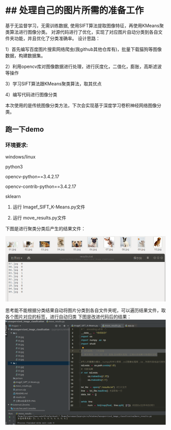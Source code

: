 # ## 处理自己的图片所需的准备工作

基于无监督学习，无需训练数据, 使用SIFT算法提取图像特征，再使用KMeans聚类算法进行图像分类。
对源代码进行了优化，实现了对应图片自动分类到各自文件夹功能，并且优化了分类准确率。
设计思路：

1）首先编写百度图片搜索网络爬虫(我github其他仓库有)，批量下载猫狗等图像数据，构建数据集。

2）利用opencv库对图像数据进行处理，进行灰度化，二值化，膨胀，高斯滤波等操作

3）学习SIFT算法跟KMeans聚类算法，取其优点

4）编写代码进行图像分类

本次使用的是传统图像分类方法，下次会实现基于深度学习卷积神经网络图像分类。

##  跑一下demo
###  环境要求:
windows/linux

python3

opencv-python==3.4.2.17

opencv-contrib-python==3.4.2.17

sklearn

1) 运行 Imagef_SIFT_K-Means.py文件

2) 运行 move_results.py文件

下图是进行聚类分类后产生的结果文件：

![Image text](https://github.com/Byronnar/image_classfication/blob/master/new_results.png)

思考能不能根据分类结果自动将图片分类到各自文件夹呢，可以遍历结果文件，取各个图片对应的标签，进行自动归类
下图是改进代码后的结果：
![Image text](https://github.com/Byronnar/image_classfication/blob/master/%E6%97%A0%E7%9B%91%E7%9D%A3.png)


